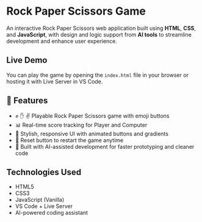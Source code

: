 #  Rock Paper Scissors Game

An interactive Rock Paper Scissors web application built using **HTML**, **CSS**, and **JavaScript**, with design and logic support from **AI tools** to streamline development and enhance user experience.

##  Live Demo
You can play the game by opening the `index.html` file in your browser or hosting it with Live Server in VS Code.

## 🧠 Features
- ✊ ✋ ✌️ Playable Rock Paper Scissors game with emoji buttons
- 📊 Real-time score tracking for Player and Computer
- 🎨 Stylish, responsive UI with animated buttons and gradients
- 🔄 Reset button to restart the game anytime
- 🤖 Built with AI-assisted development for faster prototyping and cleaner code

## Technologies Used
- HTML5
- CSS3
- JavaScript (Vanilla)
- VS Code + Live Server
- AI-powered coding assistant
